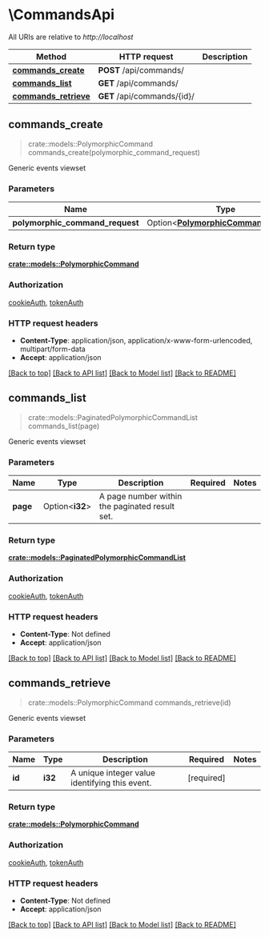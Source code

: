 # \CommandsApi

All URIs are relative to *http://localhost*

Method | HTTP request | Description
------------- | ------------- | -------------
[**commands_create**](CommandsApi.md#commands_create) | **POST** /api/commands/ | 
[**commands_list**](CommandsApi.md#commands_list) | **GET** /api/commands/ | 
[**commands_retrieve**](CommandsApi.md#commands_retrieve) | **GET** /api/commands/{id}/ | 



## commands_create

> crate::models::PolymorphicCommand commands_create(polymorphic_command_request)


Generic events viewset

### Parameters


Name | Type | Description  | Required | Notes
------------- | ------------- | ------------- | ------------- | -------------
**polymorphic_command_request** | Option<[**PolymorphicCommandRequest**](PolymorphicCommandRequest.md)> |  |  |

### Return type

[**crate::models::PolymorphicCommand**](PolymorphicCommand.md)

### Authorization

[cookieAuth](../README.md#cookieAuth), [tokenAuth](../README.md#tokenAuth)

### HTTP request headers

- **Content-Type**: application/json, application/x-www-form-urlencoded, multipart/form-data
- **Accept**: application/json

[[Back to top]](#) [[Back to API list]](../README.md#documentation-for-api-endpoints) [[Back to Model list]](../README.md#documentation-for-models) [[Back to README]](../README.md)


## commands_list

> crate::models::PaginatedPolymorphicCommandList commands_list(page)


Generic events viewset

### Parameters


Name | Type | Description  | Required | Notes
------------- | ------------- | ------------- | ------------- | -------------
**page** | Option<**i32**> | A page number within the paginated result set. |  |

### Return type

[**crate::models::PaginatedPolymorphicCommandList**](PaginatedPolymorphicCommandList.md)

### Authorization

[cookieAuth](../README.md#cookieAuth), [tokenAuth](../README.md#tokenAuth)

### HTTP request headers

- **Content-Type**: Not defined
- **Accept**: application/json

[[Back to top]](#) [[Back to API list]](../README.md#documentation-for-api-endpoints) [[Back to Model list]](../README.md#documentation-for-models) [[Back to README]](../README.md)


## commands_retrieve

> crate::models::PolymorphicCommand commands_retrieve(id)


Generic events viewset

### Parameters


Name | Type | Description  | Required | Notes
------------- | ------------- | ------------- | ------------- | -------------
**id** | **i32** | A unique integer value identifying this event. | [required] |

### Return type

[**crate::models::PolymorphicCommand**](PolymorphicCommand.md)

### Authorization

[cookieAuth](../README.md#cookieAuth), [tokenAuth](../README.md#tokenAuth)

### HTTP request headers

- **Content-Type**: Not defined
- **Accept**: application/json

[[Back to top]](#) [[Back to API list]](../README.md#documentation-for-api-endpoints) [[Back to Model list]](../README.md#documentation-for-models) [[Back to README]](../README.md)

